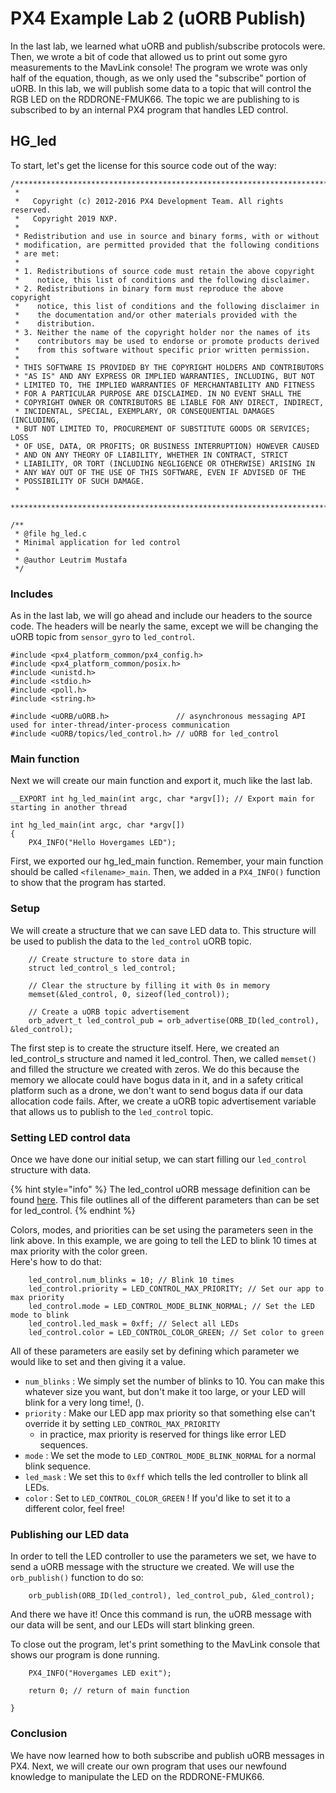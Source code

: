 # PX4 Example Lab 2 \(uORB Publish\)

In the last lab, we learned what uORB and publish/subscribe protocols were. Then, we wrote a bit of code that allowed us to print out some gyro measurements to the MavLink console! The program we wrote was only half of the equation, though, as we only used the "subscribe" portion of uORB. In this lab, we will publish some data to a topic that will control the RGB LED on the RDDRONE-FMUK66. The topic we are publishing to is subscribed to by an internal PX4 program that handles LED control.

## HG\_led

To start, let's get the license for this source code out of the way:

```text
/****************************************************************************
 *
 *   Copyright (c) 2012-2016 PX4 Development Team. All rights reserved.
 *   Copyright 2019 NXP.
 *
 * Redistribution and use in source and binary forms, with or without
 * modification, are permitted provided that the following conditions
 * are met:
 *
 * 1. Redistributions of source code must retain the above copyright
 *    notice, this list of conditions and the following disclaimer.
 * 2. Redistributions in binary form must reproduce the above copyright
 *    notice, this list of conditions and the following disclaimer in
 *    the documentation and/or other materials provided with the
 *    distribution.
 * 3. Neither the name of the copyright holder nor the names of its 
 *    contributors may be used to endorse or promote products derived 
 *    from this software without specific prior written permission.
 *
 * THIS SOFTWARE IS PROVIDED BY THE COPYRIGHT HOLDERS AND CONTRIBUTORS
 * "AS IS" AND ANY EXPRESS OR IMPLIED WARRANTIES, INCLUDING, BUT NOT
 * LIMITED TO, THE IMPLIED WARRANTIES OF MERCHANTABILITY AND FITNESS
 * FOR A PARTICULAR PURPOSE ARE DISCLAIMED. IN NO EVENT SHALL THE
 * COPYRIGHT OWNER OR CONTRIBUTORS BE LIABLE FOR ANY DIRECT, INDIRECT,
 * INCIDENTAL, SPECIAL, EXEMPLARY, OR CONSEQUENTIAL DAMAGES (INCLUDING,
 * BUT NOT LIMITED TO, PROCUREMENT OF SUBSTITUTE GOODS OR SERVICES; LOSS
 * OF USE, DATA, OR PROFITS; OR BUSINESS INTERRUPTION) HOWEVER CAUSED
 * AND ON ANY THEORY OF LIABILITY, WHETHER IN CONTRACT, STRICT
 * LIABILITY, OR TORT (INCLUDING NEGLIGENCE OR OTHERWISE) ARISING IN
 * ANY WAY OUT OF THE USE OF THIS SOFTWARE, EVEN IF ADVISED OF THE
 * POSSIBILITY OF SUCH DAMAGE.
 *
 ****************************************************************************/

/**
 * @file hg_led.c
 * Minimal application for led control
 *
 * @author Leutrim Mustafa
 */
```

### Includes

As in the last lab, we will go ahead and include our headers to the source code. The headers will be nearly the same, except we will be changing the uORB topic from `sensor_gyro` to `led_control`.

```text
#include <px4_platform_common/px4_config.h>
#include <px4_platform_common/posix.h>
#include <unistd.h>
#include <stdio.h>
#include <poll.h>
#include <string.h>

#include <uORB/uORB.h>               // asynchronous messaging API used for inter-thread/inter-process communication
#include <uORB/topics/led_control.h> // uORB for led_control
```

### Main function

Next we will create our main function and export it, much like the last lab. 

```text
__EXPORT int hg_led_main(int argc, char *argv[]); // Export main for starting in another thread

int hg_led_main(int argc, char *argv[])
{
    PX4_INFO("Hello Hovergames LED");
```

First, we exported our hg\_led\_main function. Remember, your main function should be called `<filename>_main`. Then, we added in a `PX4_INFO()` function to show that the program has started. 

### Setup

We will create a structure that we can save LED data to. This structure will be used to publish the data to the `led_control` uORB topic.

```text
    // Create structure to store data in
    struct led_control_s led_control;

    // Clear the structure by filling it with 0s in memory
    memset(&led_control, 0, sizeof(led_control));

    // Create a uORB topic advertisement
    orb_advert_t led_control_pub = orb_advertise(ORB_ID(led_control), &led_control);
```

The first step is to create the structure itself. Here, we created an led\_control\_s structure and named it led\_control. Then, we called `memset()` and filled the structure we created with zeros. We do this because the memory we allocate could have bogus data in it, and in a safety critical platform such as a drone, we don't want to send bogus data if our data allocation code fails. After, we create a uORB topic advertisement variable that allows us to publish to the `led_control` topic.

### Setting LED control data

Once we have done our initial setup, we can start filling our `led_control` structure with data. 

{% hint style="info" %}
The led\_control uORB message definition can be found [here](https://github.com/PX4/Firmware/blob/master/msg/led_control.msg). This file outlines all of the different parameters than can be set for led\_control.
{% endhint %}

Colors, modes, and priorities can be set using the parameters seen in the link above. In this example, we are going to tell the LED to blink 10 times at max priority with the color green.   
Here's how to do that:

```text
    led_control.num_blinks = 10; // Blink 10 times
    led_control.priority = LED_CONTROL_MAX_PRIORITY; // Set our app to max priority
    led_control.mode = LED_CONTROL_MODE_BLINK_NORMAL; // Set the LED mode to blink
    led_control.led_mask = 0xff; // Select all LEDs
    led_control.color = LED_CONTROL_COLOR_GREEN; // Set color to green
```

All of these parameters are easily set by defining which parameter we would like to set and then giving it a value. 

* `num_blinks` : We simply set the number of blinks to 10. You can make this whatever size you want, but don't make it too large, or your LED will blink for a very long time!,  \(\).
* `priority` : Make our LED app max priority so that something else can't override it by setting `LED_CONTROL_MAX_PRIORITY` 
  * in practice, max priority is reserved for things like error LED sequences.
* `mode` : We set the mode to `LED_CONTROL_MODE_BLINK_NORMAL` for a normal blink sequence. 
* `led_mask` : We set this to `0xff` which tells the led controller to blink all LEDs.
* `color` : Set to `LED_CONTROL_COLOR_GREEN` ! If you'd like to set it to a different color, feel free!

### Publishing our LED data

In order to tell the LED controller to use the parameters we set, we have to send a uORB message with the structure we created. We will use the `orb_publish()` function to do so:

```text
    orb_publish(ORB_ID(led_control), led_control_pub, &led_control);
```

And there we have it! Once this command is run, the uORB message with our data will be sent, and our LEDs will start blinking green.   
  
To close out the program, let's print something to the MavLink console that shows our program is done running.

```text
    PX4_INFO("Hovergames LED exit");
    
    return 0; // return of main function
    
}
```

### Conclusion

We have now learned how to both subscribe and publish uORB messages in PX4. Next, we will create our own program that uses our newfound knowledge to manipulate the LED on the RDDRONE-FMUK66. 

